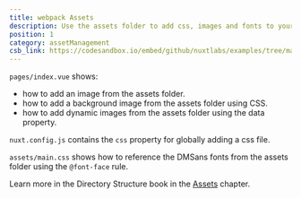 ```yaml
---
title: webpack Assets
description: Use the assets folder to add css, images and fonts to your application
position: 1
category: assetManagement
csb_link: https://codesandbox.io/embed/github/nuxtlabs/examples/tree/master/asset-management/webpack-assets?fontsize=14&hidenavigation=1&theme=dark&view=editor
---
```


<example-intro></example-intro>

`pages/index.vue` shows:

- how to add an image from the assets folder.
- how to add a background image from the assets folder using CSS.
- how to add dynamic images from the assets folder using the data property.

`nuxt.config.js` contains the `css` property for globally adding a css file.

`assets/main.css` shows how to reference the DMSans fonts from the assets folder using the `@font-face` rule.

<base-alert type="next">

Learn more in the Directory Structure book in the [Assets](/docs/2.x/directory-structure/assets) chapter.

</base-alert>

<code-sandbox :src="csb_link"></code-sandbox>

